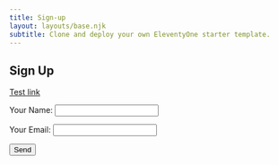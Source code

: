 ```yaml
---
title: Sign-up
layout: layouts/base.njk
subtitle: Clone and deploy your own EleventyOne starter template.
---
```


## Sign Up

<a href="/thanks">Test link</a>

<form name="amazing-occurrences-mailchimp" method="POST" data-netlify="true" action="/Sign-up2" netlify-honeypot="bot-field" data-netlify-recaptcha="true">
  <p>
    <label>Your Name: <input type="text" name="name" /></label>   
  </p>
  <p>
    <label>Your Email: <input type="email" name="email" /></label>
  </p>
  <p>
    <button type="submit">Send</button>
  </p>
</form>